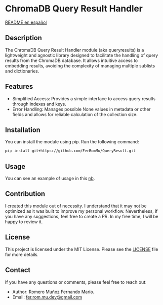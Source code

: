 # ChromaDB Query Result Handler
[README en español](README-ES.md)

## Description
The ChromaDB Query Result Handler module (aka queryresults) is a lightweight and agnostic library designed to facilitate the handling of query results from the ChromaDB database. It allows intuitive access to embedding results, avoiding the complexity of managing multiple sublists and dictionaries.

## Features
- Simplified Access: Provides a simple interface to access query results through indexes and keys.
- Error Handling: Manages possible None values in metadata or other fields and allows for reliable calculation of the collection size.

## Installation
You can install the module using pip. Run the following command:

```bash
pip install git+https://github.com/FerRomMu/QueryResult.git
```

## Usage
You can see an example of usage in this [nb](example/getting_started.ipynb).

## Contribution
I created this module out of necessity. I understand that it may not be optimized as it was built to improve my personal workflow. Nevertheless, if you have any suggestions, feel free to create a PR. In my free time, I will be happy to review it.

## License
This project is licensed under the MIT License. Please see the [LICENSE](LICENSE) file for more details.

## Contact
If you have any questions or comments, please feel free to reach out:

- Author: Romero Muñoz Fernando Mario.
- Email: fer.rom.mu.dev@gmail.com
